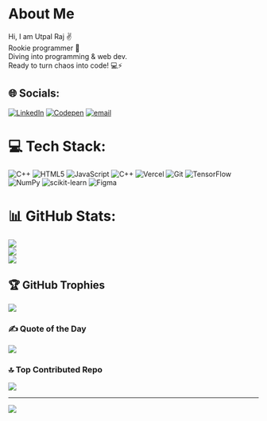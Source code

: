 # About Me 
Hi, I am Utpal Raj ✌️<br>Rookie programmer 🥸<br>Diving into programming & web dev.<br>Ready to turn chaos into code! 💻⚡


## 🌐 Socials:
[![LinkedIn](https://img.shields.io/badge/LinkedIn-%230077B5.svg?logo=linkedin&logoColor=white)](www.linkedin.com/in/utpalraj0916) [![Codepen](https://img.shields.io/badge/Codepen-000000?logo=codepen&logoColor=white)](https://codepen.io/Utpal-Raj) [![email](https://img.shields.io/badge/Email-D14836?logo=gmail&logoColor=white)](mailto:utpalraj1609@gmail.com) 

# 💻 Tech Stack:
![C++](https://img.shields.io/badge/c++-%2300599C.svg?style=for-the-badge&logo=c%2B%2B&logoColor=white) ![HTML5](https://img.shields.io/badge/html5-%23E34F26.svg?style=for-the-badge&logo=html5&logoColor=white) ![JavaScript](https://img.shields.io/badge/javascript-%23323330.svg?style=for-the-badge&logo=javascript&logoColor=%23F7DF1E) ![C++](https://img.shields.io/badge/c++-%2300599C.svg?style=for-the-badge&logo=c%2B%2B&logoColor=white) ![Vercel](https://img.shields.io/badge/vercel-%23000000.svg?style=for-the-badge&logo=vercel&logoColor=white) ![Git](https://img.shields.io/badge/git-%23F05033.svg?style=for-the-badge&logo=git&logoColor=white) ![TensorFlow](https://img.shields.io/badge/TensorFlow-%23FF6F00.svg?style=for-the-badge&logo=TensorFlow&logoColor=white) ![NumPy](https://img.shields.io/badge/numpy-%23013243.svg?style=for-the-badge&logo=numpy&logoColor=white) ![scikit-learn](https://img.shields.io/badge/scikit--learn-%23F7931E.svg?style=for-the-badge&logo=scikit-learn&logoColor=white) ![Figma](https://img.shields.io/badge/figma-%23F24E1E.svg?style=for-the-badge&logo=figma&logoColor=white)
# 📊 GitHub Stats:
![](https://github-readme-stats.vercel.app/api?username=utpal16raj09&theme=github_dark&hide_border=false&include_all_commits=true&count_private=false)<br/>
![](https://github-readme-streak-stats.herokuapp.com/?user=utpal16raj09&theme=github_dark&hide_border=false)<br/>
![](https://github-readme-stats.vercel.app/api/top-langs/?username=utpal16raj09&theme=github_dark&hide_border=false&include_all_commits=true&count_private=false&layout=compact)

## 🏆 GitHub Trophies
![](https://github-profile-trophy.vercel.app/?username=utpal16raj09&theme=radical&no-frame=false&no-bg=false&margin-w=4)

### ✍️ Quote of the Day
![](https://quotes-github-readme.vercel.app/api?type=horizontal&theme=radical)

### 🔝 Top Contributed Repo
![](https://github-contributor-stats.vercel.app/api?username=utpal16raj09&limit=5&theme=dark&combine_all_yearly_contributions=true)

---
[![](https://visitcount.itsvg.in/api?id=utpal16raj09&icon=0&color=0)](https://visitcount.itsvg.in)

<!-- Proudly created with GPRM ( https://gprm.itsvg.in ) -->
